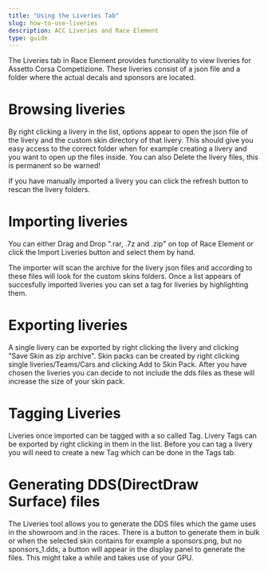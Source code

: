```yaml
---
title: "Using the Liveries Tab"
slug: how-to-use-liveries
description: ACC Liveries and Race Element
type: guide 
---
```

The Liveries tab in Race Element provides functionality to view liveries for Assetto Corsa Competizione. These liveries consist of a json file and a folder where the actual decals and sponsors are located.

# Browsing liveries
By right clicking a livery in the list, options appear to open the json file of the livery and the custom skin directory of that livery. 
This should give you easy access to the correct folder when for example creating a livery and you want to open up the files inside.
You can also Delete the livery files, this is permanent so be warned!

If you have manually imported a livery you can click the refresh button to rescan the livery folders.

# Importing liveries
You can either Drag and Drop ".rar, .7z and .zip" on top of Race Element or click the Import Liveries button and select them by hand. 

The importer will scan the archive for the livery json files and according to these files will look for the custom skins folders.
Once a list appears of succesfully imported liveries you can set a tag for liveries by highlighting them.

# Exporting liveries
A single livery can be exported by right clicking the livery and clicking "Save Skin as zip archive".
Skin packs can be created by right clicking single liveries/Teams/Cars and clicking Add to Skin Pack.
After you have chosen the liveries you can decide to not include the dds files as these will increase the size of your skin pack.

# Tagging Liveries
Liveries once imported can be tagged with a so called Tag. Livery Tags can be exported by right clicking in them in the list.
Before you can tag a livery you will need to create a new Tag which can be done in the Tags tab.

# Generating DDS(DirectDraw Surface) files
The Liveries tool allows you to generate the DDS files which the game uses in the showroom and in the races.
There is a button to generate them in bulk or when the selected skin contains for example a sponsors.png, but no sponsors_1.dds, a button will appear in the display panel to generate the files. This might take a while and takes use of your GPU.
